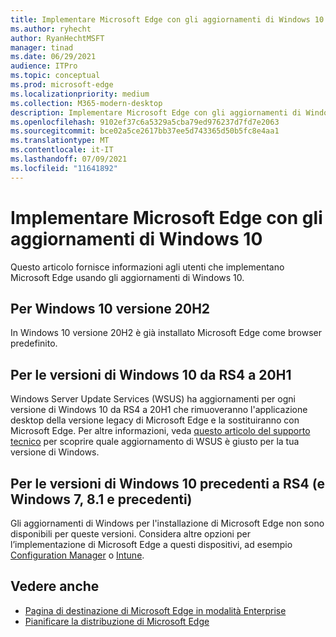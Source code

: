 ```yaml
---
title: Implementare Microsoft Edge con gli aggiornamenti di Windows 10
ms.author: ryhecht
author: RyanHechtMSFT
manager: tinad
ms.date: 06/29/2021
audience: ITPro
ms.topic: conceptual
ms.prod: microsoft-edge
ms.localizationpriority: medium
ms.collection: M365-modern-desktop
description: Implementare Microsoft Edge con gli aggiornamenti di Windows 10
ms.openlocfilehash: 9102ef37c6a5329a5cba79ed976237d7fd7e2063
ms.sourcegitcommit: bce02a5ce2617bb37ee5d743365d50b5fc8e4aa1
ms.translationtype: MT
ms.contentlocale: it-IT
ms.lasthandoff: 07/09/2021
ms.locfileid: "11641892"
---
```

# <a name="deploy-microsoft-edge-with-windows-10-updates"></a>Implementare Microsoft Edge con gli aggiornamenti di Windows 10

Questo articolo fornisce informazioni agli utenti che implementano Microsoft Edge usando gli aggiornamenti di Windows 10.

## <a name="for-windows-10-release-20h2"></a>Per Windows 10 versione 20H2

In Windows 10 versione 20H2 è già installato Microsoft Edge come browser predefinito.

## <a name="for-windows-10-releases-rs4-through-20h1"></a>Per le versioni di Windows 10 da RS4 a 20H1

Windows Server Update Services (WSUS) ha aggiornamenti per ogni versione di Windows 10 da RS4 a 20H1 che rimuoveranno l'applicazione desktop della versione legacy di Microsoft Edge e la sostituiranno con Microsoft Edge. Per altre informazioni, veda [questo articolo del supporto tecnico](https://support.microsoft.com/topic/update-in-wsus-for-the-new-microsoft-edge-for-windows-10-version-1809-1903-1909-and-2004-october-29-2020-b4980418-4ec4-dee7-3b17-1c6499bd127c) per scoprire quale aggiornamento di WSUS è giusto per la tua versione di Windows.

## <a name="for-windows-10-releases-prior-to-rs4-and-windows-7-81-and-earlier"></a>Per le versioni di Windows 10 precedenti a RS4 (e Windows 7, 8.1 e precedenti)

Gli aggiornamenti di Windows per l'installazione di Microsoft Edge non sono disponibili per queste versioni. Considera altre opzioni per l’implementazione di Microsoft Edge a questi dispositivi, ad esempio [Configuration Manager](/configmgr/apps/deploy-use/deploy-edge?bc=https%3a%2f%2fdocs.microsoft.com%2fDeployEdge%2fbreadcrumb%2ftoc.json&toc=https%3a%2f%2fdocs.microsoft.com%2fDeployEdge%2ftoc.json) o [Intune](/intune/apps/apps-windows-edge/?bc=https%3a%2f%2fdocs.microsoft.com%2fDeployEdge%2fbreadcrumb%2ftoc.json&toc=https%3a%2f%2fdocs.microsoft.com%2fDeployEdge%2ftoc.json).

## <a name="see-also"></a>Vedere anche

- [Pagina di destinazione di Microsoft Edge in modalità Enterprise](https://aka.ms/EdgeEnterprise)
- [Pianificare la distribuzione di Microsoft Edge](deploy-edge-plan-deployment.md)